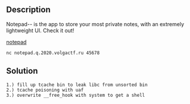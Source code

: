 ## Description
Notepad-- is the app to store your most private notes, with an extremely lightweight UI. Check it out!

[notepad](https://q.2020.volgactf.ru/files/1c9c1960b73808b8560c86ac81888c3c/notepad)

`nc notepad.q.2020.volgactf.ru 45678`

## Solution
```
1.) fill up tcache bin to leak libc from unsorted bin  
2.) tcache poisoning with uaf
3.) overwrite __free_hook with system to get a shell
```